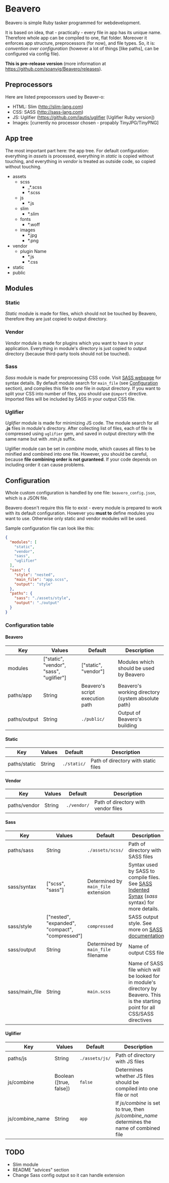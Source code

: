 # Beavero
Beavero is simple Ruby tasker programmed for webdevelopment.

It is based on idea, that - practically - every file in app has its unique name.
Therefore whole app can be compiled to one, flat folder.
Moreover it enforces app structure, preprocessors (for now), and file types.
So, it is: *convention over configuration* (however a lot of things [like paths], can be configured via config file).

**This is pre-release version** (more information at https://github.com/soanvig/Beavero/releases).

## Preprocessors
Here are listed prepocessors used by Beaver-o:
- HTML: Slim (http://slim-lang.com)
- CSS: SASS (http://sass-lang.com)
- JS: Uglifier (https://github.com/lautis/uglifier [Uglifier Ruby version])
- Images: [currently no processor chosen - propably TinyJPG/TinyPNG]

## App tree
The most important part here: the app tree.
For default configuration: everything in *assets* is processed, everything in *static* is copied without touching,
and everything in *vendor* is treated as outside code, so copied without touching.

- assets
  - scss
    - _\*.scss
    - \*.scss
  - js
    - \*.js
  - slim
    - \*.slim
  - fonts
    - \*.woff
  - images
    - \*.jpg
    - \*.png
- vendor
  - plugin Name
    - \*.js
    - \*.css
- static
- public

## Modules

### Static
*Static* module is made for files, which should not be touched by Beavero,
therefore they are just copied to output directory.

### Vendor
*Vendor* module is made for plugins which you want to have in your application.
Everything in module's directory is just copied to output directory
(because third-party tools should not be touched).

### Sass
*Sass*  module is made for preprocessing CSS code.
Visit [SASS webpage](http://sass-lang.com/) for syntax details.
By default module search for `main_file` (see [Configuration](#configuration) section),
and compiles this file to *one* file in output directory.
If you want to split your CSS into number of files, you should use `@import` directive.
Imported files will be included by SASS in your output CSS file.

### Uglifier
*Uglifier* module is made for minimizing JS code.
The module search for all **.js** files in module's directory.
After collecting list of files, each of file is compressed using `uglifier` gem,
and saved in output directory with the same name but with *.min.js* suffix.

Uglifier module can be set in *combine* mode, which causes all files to be minified and combined into one file.
However, you should be careful, because **file combining order is not guranteed**. If your code depends on including order it can cause problems.

## Configuration
Whole custom configuration is handled by one file: `beavero_config.json`, which is a JSON file.

Beavero doesn't require this file to exist - every module is prepared to work with its default configuration.
However you **must to** define modules you want to use. Otherwise only static and vendor modules will be used.

Sample configuration file can look like this:
```json
{
  "modules": [
    "static",
    "vendor",
    "sass",
    "uglifier"
  ],
  "sass": {
    "style": "nested",
    "main_file": "app.scss",
    "output": "style"
  },
  "paths": {
    "sass": "./assets/style",
    "output": "./output"
  }
}
```

### Configuration table

#### Beavero

Key | Values | Default | Description
--- | ------ | ------- | -----------
modules | ["static", "vendor", "sass", "uglifier"] | ["static", "vendor"] | Modules which should be used by Beavero
paths/app | String | Beavero's script execution path | Beavero's working directory (system absolute path)
paths/output | String | `./public/` | Output of Beavero's building

#### Static

Key | Values | Default | Description
--- | ------ | ------- | -----------
paths/static | String | `./static/` | Path of directory with static files

#### Vendor

Key | Values | Default | Description
--- | ------ | ------- | -----------
paths/vendor | String | `./vendor/` | Path of directory with vendor files

#### Sass

Key | Values | Default | Description
--- | ------ | ------- | -----------
paths/sass | String | `./assets/scss/` | Path of directory with SASS files
sass/syntax | ["scss", "sass"] | Determined by `main_file` extension | Syntax used by SASS to compile files. See [SASS Indented Synax](http://sass-lang.com/documentation/file.INDENTED_SYNTAX.html) (*sass* syntax) for more details.
sass/style | ["nested", "expanded", "compact", "compressed"] | `compressed` | SASS output style. See more on [SASS documentation](http://sass-lang.com/documentation/file.SASS_REFERENCE.html#output_style)
sass/output | String | Determined by `main_file` filename | Name of output CSS file
sass/main_file | String | `main.scss` | Name of SASS file which will be looked for in module's directory by Beavero. This is the starting point for all CSS/SASS directives

#### Uglifier

Key | Values | Default | Description
--- | ------ | ------- | -----------
paths/js | String | `./assets/js/` | Path of directory with JS files
js/combine | Boolean ([true, false]) | `false` | Determines whether JS files should be compiled into one file or not
js/combine_name | String | `app` | If *js/combine* is set to true, then *js/combine_name* determines the name of combined file

## TODO
- Slim module
- README "advices" section
- Change Sass config output so it can handle extension
